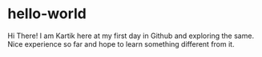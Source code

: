 # hello-world

Hi There!
I am Kartik here at my first day in Github and exploring the same.
Nice experience so far and hope to learn something different from it.
